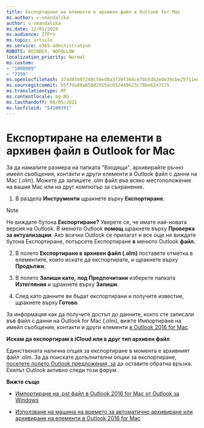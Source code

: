 ```yaml
---
title: Експортиране на елементи в архивен файл в Outlook for Mac
ms.author: v-smandalika
author: v-smandalika
ms.date: 12/01/2020
ms.audience: ITPro
ms.topic: article
ms.service: o365-administration
ROBOTS: NOINDEX, NOFOLLOW
localization_priority: Normal
ms.custom:
- "1800009"
- "7350"
ms.openlocfilehash: 374d03b97240c50ed8a3f20f36dce7bb5db2ede39cbe25711ed615efdbe1ac93
ms.sourcegitcommit: b5f7da89a650d2915dc652449623c78be6247175
ms.translationtype: MT
ms.contentlocale: bg-BG
ms.lasthandoff: 08/05/2021
ms.locfileid: "54100391"
---
```

# <a name="export-items-to-an-archive-file-in-outlook-for-mac"></a>Експортиране на елементи в архивен файл в Outlook for Mac

За да намалите размера на папката "Входящи", архивирайте ръчно имейл съобщения, контакти и други елементи в Outlook файл с данни на Mac (.olm). Можете да запишете .olm файл във всяко местоположение на вашия Mac или на друг компютър за съхранение.

1. В раздела **Инструменти** щракнете върху **Експортиране**.

> [!NOTE]
> Не виждате бутона **Експортиране?** Уверете се, че имате най-новата версия на Outlook. В менюто Outlook **помощ** щракнете върху **Проверка за актуализации**. Ако всички Outlook се прилагат и все още не  виждате бутона Експортиране, потърсете Експортиране **в** менюто Outlook **файл.**

2. В полето **Експортиране в архивен файл (.olm)** поставете отметка в елементите, които искате да експортирате, и щракнете върху **Продължи**.

3. В полето **Запиши като,** **под Предпочитани** изберете папката **Изтегляния** и щракнете върху **Запиши**.

4. След като данните ви бъдат експортирани и получите известие, щракнете върху **Готово**.

За информация как да получите достъп до данните, които сте записали във файл с данни на Outlook for Mac (.olm), вижте Импортиране на имейл съобщения, контакти и други елементи [в Outlook 2016 for Mac](https://support.microsoft.com/office/import-and-export-outlook-email-contacts-and-calendar-92577192-3881-4502-b79d-c3bbada6c8ef#ID0EAACAAA=macOS).

**Искам да експортирам в iCloud или в друг тип архивен файл**

Единствената налична опция за експортиране в момента е архивният файл .olm. За да поискате допълнителни опции за експортиране, [посетете полето Outlook предложения, за](https://outlook.uservoice.com/) да оставите обратна връзка. Екипът Outlook активно следи този форум.

**Вижте също**

- [Импортиране на .pst файл в Outlook 2016 for Mac от Outlook за Windows](https://support.microsoft.com/office/import-a-pst-file-into-outlook-for-mac-from-outlook-for-windows-b4a6a1d6-94bb-4c85-a4fc-a83dc690e18c)

- [Използване на машина на времето за автоматично архивиране или архивиране на елементи в Outlook 2016 for Mac](https://support.microsoft.com/office/automatically-archive-or-back-up-outlook-for-mac-items-441fcce5-2262-4b64-ac8c-fa949df989f5)

